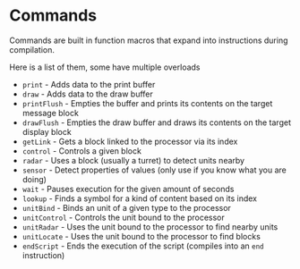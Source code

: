 # Commands

Commands are built in function macros that expand into instructions during compilation.

Here is a list of them, some have multiple overloads

- `print` - Adds data to the print buffer
- `draw` - Adds data to the draw buffer
- `printFlush` - Empties the buffer and prints its contents on the target message block
- `drawFlush` - Empties the draw buffer and draws its contents on the target display block
- `getLink` - Gets a block linked to the processor via its index
- `control` - Controls a given block
- `radar` - Uses a block (usually a turret) to detect units nearby
- `sensor` - Detect properties of values (only use if you know what you are doing)
- `wait` - Pauses execution for the given amount of seconds
- `lookup` - Finds a symbol for a kind of content based on its index
- `unitBind` - Binds an unit of a given type to the processor
- `unitControl` - Controls the unit bound to the processor
- `unitRadar` - Uses the unit bound to the processor to find nearby units
- `unitLocate` - Uses the unit bound to the processor to find blocks
- `endScript` - Ends the execution of the script (compiles into an `end` instruction)
